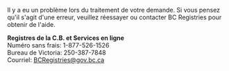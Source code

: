 Il y a eu un problème lors du traitement de votre demande. Si vous pensez qu'il s'agit d'une erreur, veuillez réessayer ou contacter BC Registries pour obtenir de l'aide.

**Registres de la C.B. et Services en ligne** <br>
Numéro sans frais: 1-877-526-1526<br>
Bureau de Victoria: 250-387-7848<br>
Courriel: BCRegistries@gov.bc.ca<br>